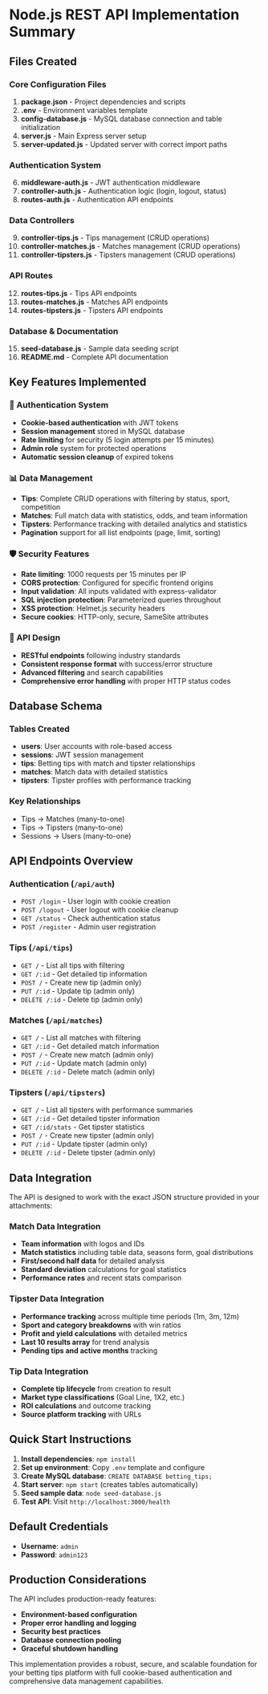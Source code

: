 # Node.js REST API Implementation Summary

## Files Created

### Core Configuration Files
1. **package.json** - Project dependencies and scripts
2. **.env** - Environment variables template
3. **config-database.js** - MySQL database connection and table initialization
4. **server.js** - Main Express server setup
5. **server-updated.js** - Updated server with correct import paths

### Authentication System
6. **middleware-auth.js** - JWT authentication middleware
7. **controller-auth.js** - Authentication logic (login, logout, status)
8. **routes-auth.js** - Authentication API endpoints

### Data Controllers
9. **controller-tips.js** - Tips management (CRUD operations)
10. **controller-matches.js** - Matches management (CRUD operations)
11. **controller-tipsters.js** - Tipsters management (CRUD operations)

### API Routes
12. **routes-tips.js** - Tips API endpoints
13. **routes-matches.js** - Matches API endpoints
14. **routes-tipsters.js** - Tipsters API endpoints

### Database & Documentation
15. **seed-database.js** - Sample data seeding script
16. **README.md** - Complete API documentation

## Key Features Implemented

### 🔐 Authentication System
- **Cookie-based authentication** with JWT tokens
- **Session management** stored in MySQL database
- **Rate limiting** for security (5 login attempts per 15 minutes)
- **Admin role** system for protected operations
- **Automatic session cleanup** of expired tokens

### 📊 Data Management
- **Tips**: Complete CRUD operations with filtering by status, sport, competition
- **Matches**: Full match data with statistics, odds, and team information
- **Tipsters**: Performance tracking with detailed analytics and statistics
- **Pagination** support for all list endpoints (page, limit, sorting)

### 🛡️ Security Features
- **Rate limiting**: 1000 requests per 15 minutes per IP
- **CORS protection**: Configured for specific frontend origins
- **Input validation**: All inputs validated with express-validator
- **SQL injection protection**: Parameterized queries throughout
- **XSS protection**: Helmet.js security headers
- **Secure cookies**: HTTP-only, secure, SameSite attributes

### 📱 API Design
- **RESTful endpoints** following industry standards
- **Consistent response format** with success/error structure
- **Advanced filtering** and search capabilities
- **Comprehensive error handling** with proper HTTP status codes

## Database Schema

### Tables Created
- **users**: User accounts with role-based access
- **sessions**: JWT session management
- **tips**: Betting tips with match and tipster relationships
- **matches**: Match data with detailed statistics
- **tipsters**: Tipster profiles with performance tracking

### Key Relationships
- Tips → Matches (many-to-one)
- Tips → Tipsters (many-to-one)
- Sessions → Users (many-to-one)

## API Endpoints Overview

### Authentication (`/api/auth`)
- `POST /login` - User login with cookie creation
- `POST /logout` - User logout with cookie cleanup
- `GET /status` - Check authentication status
- `POST /register` - Admin user registration

### Tips (`/api/tips`)
- `GET /` - List all tips with filtering
- `GET /:id` - Get detailed tip information
- `POST /` - Create new tip (admin only)
- `PUT /:id` - Update tip (admin only)
- `DELETE /:id` - Delete tip (admin only)

### Matches (`/api/matches`)
- `GET /` - List all matches with filtering
- `GET /:id` - Get detailed match information
- `POST /` - Create new match (admin only)
- `PUT /:id` - Update match (admin only)
- `DELETE /:id` - Delete match (admin only)

### Tipsters (`/api/tipsters`)
- `GET /` - List all tipsters with performance summaries
- `GET /:id` - Get detailed tipster information
- `GET /:id/stats` - Get tipster statistics
- `POST /` - Create new tipster (admin only)
- `PUT /:id` - Update tipster (admin only)
- `DELETE /:id` - Delete tipster (admin only)

## Data Integration

The API is designed to work with the exact JSON structure provided in your attachments:

### Match Data Integration
- **Team information** with logos and IDs
- **Match statistics** including table data, seasons form, goal distributions
- **First/second half data** for detailed analysis
- **Standard deviation** calculations for goal statistics
- **Performance rates** and recent stats comparison

### Tipster Data Integration
- **Performance tracking** across multiple time periods (1m, 3m, 12m)
- **Sport and category breakdowns** with win ratios
- **Profit and yield calculations** with detailed metrics
- **Last 10 results array** for trend analysis
- **Pending tips and active months** tracking

### Tip Data Integration
- **Complete tip lifecycle** from creation to result
- **Market type classifications** (Goal Line, 1X2, etc.)
- **ROI calculations** and outcome tracking
- **Source platform tracking** with URLs

## Quick Start Instructions

1. **Install dependencies**: `npm install`
2. **Set up environment**: Copy `.env` template and configure
3. **Create MySQL database**: `CREATE DATABASE betting_tips;`
4. **Start server**: `npm start` (creates tables automatically)
5. **Seed sample data**: `node seed-database.js`
6. **Test API**: Visit `http://localhost:3000/health`

## Default Credentials
- **Username**: `admin`
- **Password**: `admin123`

## Production Considerations

The API includes production-ready features:
- **Environment-based configuration**
- **Proper error handling and logging**
- **Security best practices**
- **Database connection pooling**
- **Graceful shutdown handling**

This implementation provides a robust, secure, and scalable foundation for your betting tips platform with full cookie-based authentication and comprehensive data management capabilities.